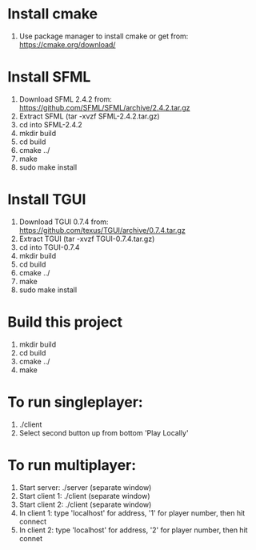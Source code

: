 # Install cmake
1. Use package manager to install cmake or get from: 
    https://cmake.org/download/

# Install SFML
1. Download SFML 2.4.2 from:
    https://github.com/SFML/SFML/archive/2.4.2.tar.gz
2. Extract SFML (tar -xvzf SFML-2.4.2.tar.gz)
3. cd into SFML-2.4.2
4. mkdir build
5. cd build
6. cmake ../
7. make
8. sudo make install

# Install TGUI
1. Download TGUI 0.7.4 from:
    https://github.com/texus/TGUI/archive/0.7.4.tar.gz
2. Extract TGUI (tar -xvzf TGUI-0.7.4.tar.gz)
3. cd into TGUI-0.7.4
4. mkdir build
5. cd build
6. cmake ../
7. make
8. sudo make install

# Build this project
1. mkdir build
2. cd build
3. cmake ../
4. make

# To run singleplayer:
1. ./client
2. Select second button up from bottom 'Play Locally'

# To run multiplayer:
1. Start server: ./server   (separate window)
2. Start client 1: ./client (separate window)
3. Start client 2: ./client (separate window)
4. In client 1: type 'localhost' for address, '1' for player number, then hit connect
5. In client 2: type 'localhost' for address, '2' for player number, then hit connet
